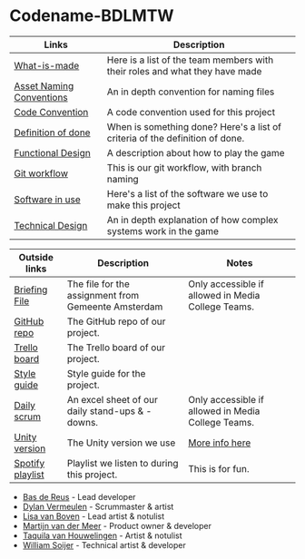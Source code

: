 # Codename-BDLMTW
| Links | Description |
| ---------|----------|
| [What-is-made](https://github.com/Team-Swamp/Codename-BDLMTW/wiki/What-is-made) | Here is a list of the team members with their roles and what they have made |
| [Asset Naming Conventions](https://github.com/Team-Swamp/Codename-BDLMTW/wiki/Asset-Naming-Conventions) | An in depth convention for naming files |
| [Code Convention](https://github.com/Team-Swamp/Codename-BDLMTW/wiki/Code-convention) | A code convention used for this project |
| [Definition of done](https://github.com/Team-Swamp/Codename-BDLMTW/wiki/Definition-of-done) | When is something done? Here's a list of criteria of the definition of done. |
| [Functional Design](https://github.com/Team-Swamp/Codename-BDLMTW/wiki/Functional-Design) | A description about how to play the game |
| [Git workflow](https://github.com/Team-Swamp/Codename-BDLMTW/wiki/Git-workflow) | This is our git workflow, with branch naming |
| [Software in use](https://www.youtube.com/watch?v=dQw4w9WgXcQ) | Here's a list of the software we use to make this project |
| [Technical Design](https://github.com/Team-Swamp/Codename-BDLMTW/wiki/Technical-Design) | An in depth explanation of how complex systems work in the game |

| Outside links| Description | Notes |
| ---------|----------|----------|
| [Briefing File](https://mediacollegeamsterdam.sharepoint.com/:w:/r/teams/SDGAexamen20232024/_layouts/15/Doc2.aspx?action=edit&sourcedoc=%7B431e5b10-8085-4cba-a27a-0a1ff22450c9%7D&wdOrigin=TEAMS-MAGLEV.teamsSdk_ns.rwc&wdExp=TEAMS-TREATMENT&wdhostclicktime=1710932166547&web=1) | The file for the assignment from Gemeente Amsterdam | Only accessible if allowed in Media College Teams. |
| [GitHub repo](https://github.com/Team-Swamp/Codename-BDLMTW) | The GitHub repo of our project. |  |
| [Trello board](https://trello.com/b/9nVWXrSX/examen-trello) | The Trello board of our project. |  |
| [Style guide](https://www.youtube.com/watch?v=dQw4w9WgXcQ) | Style guide for the project. |  |
| [Daily scrum](https://mediacollegeamsterdam.sharepoint.com/:x:/r/teams/SDGAexamen20232024-Team02/_layouts/15/Doc.aspx?sourcedoc=%7BA7C005CB-CD2F-4A1F-9420-CC62A3D0A425%7D&file=Werk_Bestand.xlsx&action=default&mobileredirect=true) | An excel sheet of our daily stand-ups & -downs. | Only accessible if allowed in Media College Teams. |
| [Unity version](https://unity.com/releases/editor/whats-new/2022.3.4) | The Unity version we use | [More info here](https://github.com/Team-Swamp/Codename-BDLMTW/wiki/Software-in-use#unity) |
| [Spotify playlist](https://open.spotify.com/playlist/7cMNBDvHyAgNNINpjQO9JO?si=151a42cdadcc40eb) | Playlist we listen to during this project. | This is for fun. |

* [Bas de Reus](https://www.bas-de-reus.nl) - Lead developer
* [Dylan Vermeulen](https://www.artstation.com/smokey1987) - Scrummaster & artist
* [Lisa van Boven](https://www.artstation.com/lisavboven6) - Lead artist & notulist
* [Martijn van der Meer](https://www.martijnrene.dev) - Product owner & developer
* [Taquila van Houwelingen](https://www.artstation.com/taquilavh) - Artist & notulist
* [William Soijer](https://www.williamsoijer.com) - Technical artist & developer
